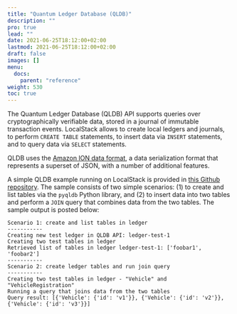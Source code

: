 ```yaml
---
title: "Quantum Ledger Database (QLDB)"
description: ""
pro: true
lead: ""
date: 2021-06-25T18:12:00+02:00
lastmod: 2021-06-25T18:12:00+02:00
draft: false
images: []
menu:
  docs:
    parent: "reference"
weight: 530
toc: true
---
```


The Quantum Ledger Database (QLDB) API supports queries over cryptographically verifiable data, stored in a journal of immutable transaction events. LocalStack allows to create local ledgers and journals, to perform `CREATE TABLE` statements, to insert data via `INSERT` statements, and to query data via `SELECT` statements.

QLDB uses the [Amazon ION data format](https://amzn.github.io/ion-docs), a data serialization format that represents a superset of JSON, with a number of additional features.

A simple QLDB example running on LocalStack is provided in [this Github repository](https://github.com/localstack/localstack-pro-samples/tree/master/qldb-ledger-queries). The sample consists of two simple scenarios: (1) to create and list tables via the `pyqldb` Python library, and (2) to insert data into two tables and perform a `JOIN` query that combines data from the two tables. The sample output is posted below:
```
Scenario 1: create and list tables in ledger
-----------
Creating new test ledger in QLDB API: ledger-test-1
Creating two test tables in ledger
Retrieved list of tables in ledger ledger-test-1: ['foobar1', 'foobar2']
-----------
Scenario 2: create ledger tables and run join query
-----------
Creating two test tables in ledger - "Vehicle" and "VehicleRegistration"
Running a query that joins data from the two tables
Query result: [{'Vehicle': {'id': 'v1'}}, {'Vehicle': {'id': 'v2'}}, {'Vehicle': {'id': 'v3'}}]
```
